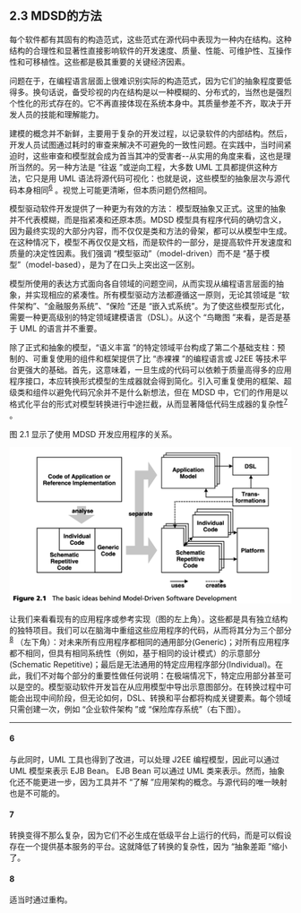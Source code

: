 ## 2.3 MDSD的方法
每个软件都有其固有的构造范式，这些范式在源代码中表现为一种内在结构。这种结构的合理性和显著性直接影响软件的开发速度、质量、性能、可维护性、互操作性和可移植性。这些都是极其重要的关键经济因素。

问题在于，在编程语言层面上很难识别实际的构造范式，因为它们的抽象程度要低得多。换句话说，备受珍视的内在结构是以一种模糊的、分布式的，当然也是强烈个性化的形式存在的。它不再直接体现在系统本身中。其质量参差不齐，取决于开发人员的技能和理解能力。

建模的概念并不新鲜，主要用于复杂的开发过程，以记录软件的内部结构。然后，开发人员试图通过耗时的审查来解决不可避免的一致性问题。在实践中，当时间紧迫时，这些审查和模型就会成为首当其冲的受害者--从实用的角度来看，这也是理所当然的。另一种方法是 “往返 ”或逆向工程，大多数 UML 工具都提供这种方法，它只是用 UML 语法将源代码可视化：也就是说，这些模型的抽象层次与源代码本身相同<sup>[6](#6)</sup>
 。视觉上可能更清晰，但本质问题仍然相同。

模型驱动软件开发提供了一种更为有效的方法： 模型既抽象又正式。这里的抽象并不代表模糊，而是指紧凑和还原本质。MDSD 模型具有程序代码的确切含义，因为最终实现的大部分内容，而不仅仅是类和方法的骨架，都可以从模型中生成。在这种情况下，模型不再仅仅是文档，而是软件的一部分，是提高软件开发速度和质量的决定性因素。我们强调 “模型驱动”（model-driven）而不是 “基于模型”（model-based），是为了在口头上突出这一区别。

模型所使用的表达方式面向各自领域的问题空间，从而实现从编程语言层面的抽象，并实现相应的紧凑性。所有模型驱动方法都遵循这一原则，无论其领域是 “软件架构”、“金融服务系统”、“保险 ”还是 “嵌入式系统”。为了使这些模型形式化，需要一种更高级别的特定领域建模语言（DSL）。从这个 “鸟瞰图 ”来看，是否是基于 UML 的语言并不重要。

除了正式和抽象的模型，“语义丰富 ”的特定领域平台构成了第二个基础支柱：预制的、可重复使用的组件和框架提供了比 “赤裸裸 ”的编程语言或 J2EE 等技术平台更强大的基础。首先，这意味着，一旦生成的代码可以依赖于质量高得多的应用程序接口，本应转换形式模型的生成器就会得到简化。引入可重复使用的框架、超级类和组件以避免代码冗余并不是什么新想法，但在 MDSD 中，它们的作用是以格式化平台的形式对模型转换进行中途拦截，从而显著降低代码生成器的复杂性<sup>[7](#7)</sup>
。

图 2.1 显示了使用 MDSD 开发应用程序的关系。

![Figure 2.1](../img/f2.1.png)

让我们来看看现有的应用程序或参考实现（图的左上角）。这些都是具有独立结构的独特项目。我们可以在脑海中重组这些应用程序的代码，从而将其分为三个部分<sup>[8](#8)</sup>
 （左下角）：对未来所有应用程序都相同的通用部分(Generic)；对所有应用程序都不相同，但具有相同系统性（例如，基于相同的设计模式）的示意部分(Schematic Repetitive)；最后是无法通用的特定应用程序部分(Individual)。在此，我们不对每个部分的重要性做任何说明：在极端情况下，特定应用部分甚至可以是空的。模型驱动软件开发旨在从应用模型中导出示意图部分。在转换过程中可能会出现中间阶段，但无论如何，DSL、转换和平台都将构成关键要素。每个领域只需创建一次，例如 “企业软件架构 ”或 “保险库存系统”（右下图）。

---

#### 6
与此同时，UML 工具也得到了改进，可以处理 J2EE 编程模型，因此可以通过 UML 模型来表示 EJB Bean。
EJB Bean 可以通过 UML 类来表示。然而，抽象化还不能更进一步，因为工具并不 “了解 ”应用架构的概念。与源代码的唯一映射也是不可能的。

#### 7
转换变得不那么复杂，因为它们不必生成在低级平台上运行的代码，而是可以假设存在一个提供基本服务的平台。这就降低了转换的复杂性，因为 “抽象差距 ”缩小了。

#### 8
适当时通过重构。

